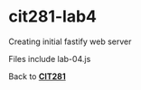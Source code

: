 # cit281-lab4
Creating initial fastify web server

Files include
lab-04.js


Back to [**CIT281**](https://opyle.github.io/CIT281/)
